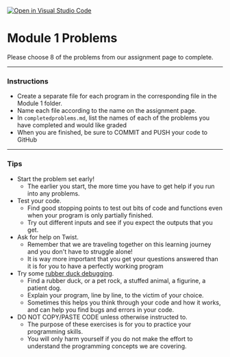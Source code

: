 [![Open in Visual Studio Code](https://classroom.github.com/assets/open-in-vscode-c66648af7eb3fe8bc4f294546bfd86ef473780cde1dea487d3c4ff354943c9ae.svg)](https://classroom.github.com/online_ide?assignment_repo_id=9796092&assignment_repo_type=AssignmentRepo)
# Module 1 Problems

Please choose 8 of the problems from our assignment page to complete.

---

### Instructions
- Create a separate file for each program in the corresponding file in the Module 1 folder.
- Name each file according to the name on the assignment page.
- In `completedproblems.md`, list the names of each of the problems you have completed
and would like graded
- When you are finished, be sure to COMMIT and PUSH your code to GitHub

---

### Tips
- Start the problem set early!
    - The earlier you start, the more time you have to get help if you run into any 
    problems.
- Test your code. 
    - Find good stopping points to test out bits of code and
    functions even when your program is only partially finished. 
    - Try out different inputs and see if you expect the outputs that you get.
- Ask for help on Twist. 
    - Remember that we are traveling together on this 
    learning journey and you don't have to struggle alone!
    - It is way more important that you get your questions answered than it is
    for you to have a perfectly working program
- Try some [rubber duck debugging](https://rubberduckdebugging.com/).
    - Find a rubber duck, or a pet rock, a stuffed animal, a figurine, a patient dog.
    - Explain your program, line by line, to the victim of your choice.
    - Sometimes this helps you think through your code and how it works, and 
    can help you find bugs and errors in your code.
- DO NOT COPY/PASTE CODE unless otherwise instructed to.
    - The purpose of these exercises is for you to practice your programming skills.
    - You will only harm yourself if you do not make the effort to understand the
    programming concepts we are covering.
    
